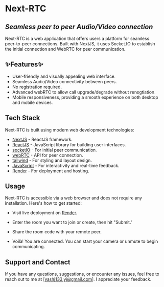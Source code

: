 # Next-RTC
## _Seamless peer to peer Audio/Video connection_

Next-RTC is a web application that offers users a platform for seamless peer-to-peer connections. Built with NextJS, it uses Socket.IO to establish the initial connection and WebRTC for peer communication.

## ✨Features✨

- User-friendly and visually appealing web interface.
- Seamless Audio/Video connectivity between peers.
- No registration required.
- Advanced webRTC to allow call upgrade/degrade without renogtiation.
- Mobile responsiveness, providing a smooth experience on both desktop and mobile devices.

## Tech Stack

Next-RTC is built using modern web development technologies:

- [NextJS] - ReactJS framework.
- [ReactJS] - JavaScript library for building user interfaces.
- [socketIO] - For initial peer communication.
- [webRTC] - API for peer connection.
- [tailwind] - For styling and layout design.
- [JavaScript] - For interactivity and real-time feedback.
- [Render] - For deployment and hosting.

## Usage
Next-RTC is accessible via a web browser and does not require any installation. Here's how to get started:

- Visit live deployment on [Render](https://next-rtc.onrender.com/).

- Enter the room you want to join or create, then hit "Submit."

- Share the room code with your remote peer.

- Voilà! You are connected. You can start your camera or unmute to begin communicating.

## Support and Contact
If you have any questions, suggestions, or encounter any issues, feel free to reach out to me at [yashj133.yj@gmail.com]. I appreciate your feedback.


[ReactJS]: <https://reactjs.org/>
[NextJS]: <https://nextjs.org/>
[socketIO]: <https://socket.io/>
[webRTC]: <https://webrtc.org/>
[tailwind]: <https://tailwindcss.com/>
[JavaScript]: <https://developer.mozilla.org/en-US/docs/Web/JavaScript>
[Render]: <https://render.com/>
